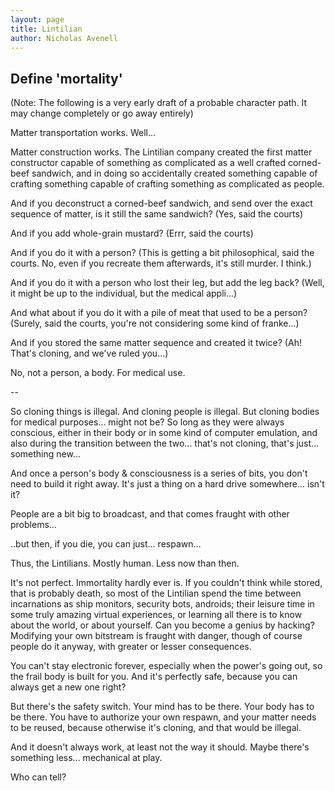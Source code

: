 ```yaml
--- 
layout: page
title: Lintilian
author: Nicholas Avenell
--- 
```

## Define 'mortality'

(Note: The following is a very early draft of a probable character path. It may change completely or go away entirely)

Matter transportation works. Well...

Matter construction works. The Lintilian company created the first matter constructor capable of something as complicated as a well crafted corned-beef sandwich, and in doing so accidentally created something capable of crafting something capable of crafting something as complicated as people.

And if you deconstruct a corned-beef sandwich, and send over the exact sequence of matter, is it still the same sandwich? (Yes, said the courts)

And if you add whole-grain mustard? (Errr, said the courts)

And if you do it with a person? (This is getting a bit philosophical, said the courts. No, even if you recreate them afterwards, it's still murder. I think.)

And if you do it with a person who lost their leg, but add the leg back? (Well, it might be up to the individual, but the medical appli...)

And what about if you do it with a pile of meat that used to be a person? (Surely, said the courts, you're not considering some kind of franke...)

And if you stored the same matter sequence and created it twice? (Ah! That's cloning, and we've ruled you...)

No, not a person, a body. For medical use. 

-- 

So cloning things is illegal. And cloning people is illegal. But cloning bodies for medical purposes... might not be? So long as they were always conscious, either in their body or in some kind of computer emulation, and also during the transition between the two... that's not cloning, that's just... something new...

And once a person's body & consciousness is a series of bits, you don't need to build it right away. It's just a thing on a hard drive somewhere... isn't it?

People are a bit big to broadcast, and that comes fraught with other problems...

..but then, if you die, you can just... respawn...

Thus, the Lintilians. Mostly human. Less now than then.

It's not perfect. Immortality hardly ever is. If you couldn't think while stored, that is probably death, so most of the Lintilian spend the time between incarnations as ship monitors, security bots, androids; their leisure time in some truly amazing virtual experiences, or learning all there is to know about the world, or about yourself. Can you become a genius by hacking? Modifying your own bitstream is fraught with danger, though of course people do it anyway, with greater or lesser consequences. 

You can't stay electronic forever, especially when the power's going out, so the frail body is built for you. And it's perfectly safe, because you can always get a new one right?

But there's the safety switch.  Your mind has to be there. Your body has to be there. You have to authorize your own respawn, and your matter needs to be reused, because otherwise it's cloning, and that would be illegal. 

And it doesn't always work, at least not the way it should. Maybe there's something less... mechanical at play.

Who can tell?
